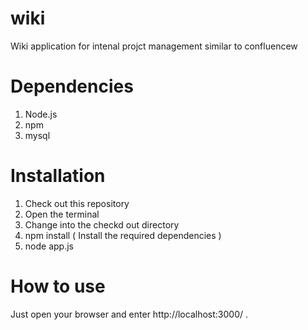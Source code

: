 wiki
====
Wiki application for intenal projct management similar to confluencew

Dependencies
====
1. Node.js
2. npm 
3. mysql



Installation
====
1. Check out this repository
2. Open the terminal
3. Change into the checkd out directory
4. npm install ( Install the required dependencies )
5. node app.js

How to use
====
Just open your browser and enter http://localhost:3000/ .
